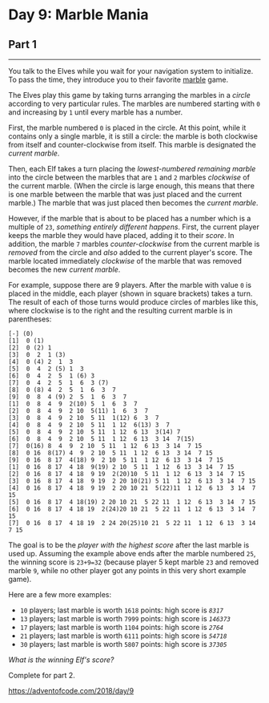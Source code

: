 # Day 9: Marble Mania
## Part 1
---------------------------

You talk to the Elves while you wait for your navigation system to initialize. To pass the time, they introduce you to their favorite [marble](https://en.wikipedia.org/wiki/Marble_(toy)) game.

The Elves play this game by taking turns arranging the marbles in a *circle* according to very particular rules. The marbles are numbered starting with `0` and increasing by `1` until every marble has a number.

First, the marble numbered `0` is placed in the circle. At this point, while it contains only a single marble, it is still a circle: the marble is both clockwise from itself and counter-clockwise from itself. This marble is designated the *current marble*.

Then, each Elf takes a turn placing the *lowest-numbered remaining marble* into the circle between the marbles that are `1` and `2` marbles *clockwise* of the current marble. (When the circle is large enough, this means that there is one marble between the marble that was just placed and the current marble.) The marble that was just placed then becomes the *current marble*.

However, if the marble that is about to be placed has a number which is a multiple of `23`, *something entirely different happens*. First, the current player keeps the marble they would have placed, adding it to their *score*. In addition, the marble `7` marbles *counter-clockwise* from the current marble is *removed* from the circle and *also* added to the current player's score. The marble located immediately *clockwise* of the marble that was removed becomes the new *current marble*.

For example, suppose there are 9 players. After the marble with value `0` is placed in the middle, each player (shown in square brackets) takes a turn. The result of each of those turns would produce circles of marbles like this, where clockwise is to the right and the resulting current marble is in parentheses:

```
[-] (0)
[1]  0 (1)
[2]  0 (2) 1 
[3]  0  2  1 (3)
[4]  0 (4) 2  1  3 
[5]  0  4  2 (5) 1  3 
[6]  0  4  2  5  1 (6) 3 
[7]  0  4  2  5  1  6  3 (7)
[8]  0 (8) 4  2  5  1  6  3  7 
[9]  0  8  4 (9) 2  5  1  6  3  7 
[1]  0  8  4  9  2(10) 5  1  6  3  7 
[2]  0  8  4  9  2 10  5(11) 1  6  3  7 
[3]  0  8  4  9  2 10  5 11  1(12) 6  3  7 
[4]  0  8  4  9  2 10  5 11  1 12  6(13) 3  7 
[5]  0  8  4  9  2 10  5 11  1 12  6 13  3(14) 7 
[6]  0  8  4  9  2 10  5 11  1 12  6 13  3 14  7(15)
[7]  0(16) 8  4  9  2 10  5 11  1 12  6 13  3 14  7 15 
[8]  0 16  8(17) 4  9  2 10  5 11  1 12  6 13  3 14  7 15 
[9]  0 16  8 17  4(18) 9  2 10  5 11  1 12  6 13  3 14  7 15 
[1]  0 16  8 17  4 18  9(19) 2 10  5 11  1 12  6 13  3 14  7 15 
[2]  0 16  8 17  4 18  9 19  2(20)10  5 11  1 12  6 13  3 14  7 15 
[3]  0 16  8 17  4 18  9 19  2 20 10(21) 5 11  1 12  6 13  3 14  7 15 
[4]  0 16  8 17  4 18  9 19  2 20 10 21  5(22)11  1 12  6 13  3 14  7 15 
[5]  0 16  8 17  4 18(19) 2 20 10 21  5 22 11  1 12  6 13  3 14  7 15 
[6]  0 16  8 17  4 18 19  2(24)20 10 21  5 22 11  1 12  6 13  3 14  7 15 
[7]  0 16  8 17  4 18 19  2 24 20(25)10 21  5 22 11  1 12  6 13  3 14  7 15

```

The goal is to be the *player with the highest score* after the last marble is used up. Assuming the example above ends after the marble numbered `25`, the winning score is `23+9=32` (because player 5 kept marble `23` and removed marble `9`, while no other player got any points in this very short example game).

Here are a few more examples:

* `10` players; last marble is worth `1618` points: high score is *`8317`*
* `13` players; last marble is worth `7999` points: high score is *`146373`*
* `17` players; last marble is worth `1104` points: high score is *`2764`*
* `21` players; last marble is worth `6111` points: high score is *`54718`*
* `30` players; last marble is worth `5807` points: high score is *`37305`*

*What is the winning Elf's score?*



Complete for part 2.

https://adventofcode.com/2018/day/9

